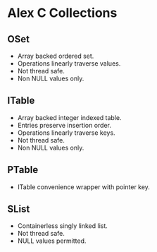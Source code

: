 # Alex C Collections

## OSet

* Array backed ordered set.
* Operations linearly traverse values.
* Not thread safe.
* Non NULL values only.

## ITable

* Array backed integer indexed table.
* Entries preserve insertion order.
* Operations linearly traverse keys.
* Not thread safe.
* Non NULL values only.

## PTable

* ITable convenience wrapper with pointer key.

## SList

* Containerless singly linked list.
* Not thread safe.
* NULL values permitted.

